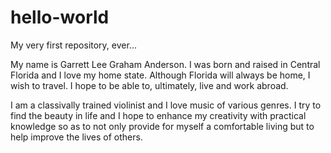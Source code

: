 hello-world
===========

My very first repository, ever...

My name is Garrett Lee Graham Anderson. I was born and raised in Central Florida and I love my home state. Although Florida will always be home, I wish to travel. I hope to be able to, ultimately, live and work abroad. 

I am a classivally trained violinist and I love music of various genres. I try to find the beauty in life and I hope to enhance my creativity with practical knowledge so as to not only provide for myself a comfortable living but to help improve the lives of others.
